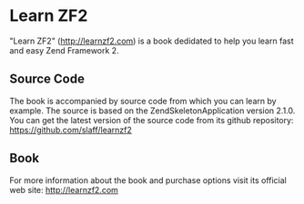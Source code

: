 Learn ZF2
=======================
"Learn ZF2" (http://learnzf2.com) is a book dedidated to help you learn fast and easy Zend Framework 2.

Source Code
------------
The book is accompanied by source code from which you can learn by example.
The source is based on the ZendSkeletonApplication version 2.1.0.
You can get the latest version of the source code from its github repository:
https://github.com/slaff/learnzf2

Book
-----------
For more information about the book and purchase options visit its official web site:
http://learnzf2.com
